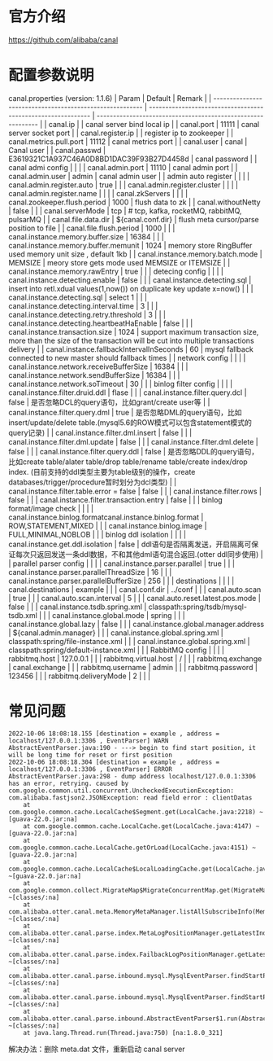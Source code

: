 # 官方介绍
https://github.com/alibaba/canal

# 配置参数说明
canal.properties (version: 1.1.6)
| Param                                                    | Default                                                      | Remark                                                       |
| -------------------------------------------------------- | ------------------------------------------------------------ | ------------------------------------------------------------ |
| canal.ip                                                 |                                                              | canal server bind local ip                                   |
| canal.port                                               | 11111                                                        | canal server socket port                                     |
| canal.register.ip                                        |                                                              | register ip to zookeeper                                     |
| canal.metrics.pull.port                                  | 11112                                                        | canal metrics port                                           |
| canal.user                                               | canal                                                        | Canal user                                                   |
| canal.passwd                                             | E3619321C1A937C46A0D8BD1DAC39F93B27D4458d                    | canal password                                               |
| canal admi config                                        |                                                              |                                                              |
| canal.admin.port                                         | 11110                                                        | canal admin port                                             |
| canal.admin.user                                         | admin                                                        | canal admin user                                             |
| admin auto register                                      |                                                              |                                                              |
| canal.admin.register.auto                                | true                                                         |                                                              |
| canal.admin.register.cluster                             |                                                              |                                                              |
| canal.admin.register.name                                |                                                              |                                                              |
| canal.zkServers                                          |                                                              |                                                              |
| canal.zookeeper.flush.period                             | 1000                                                         | flush data to zk                                             |
| canal.withoutNetty                                       | false                                                        |                                                              |
| canal.serverMode                                         | tcp                                                          | # tcp, kafka, rocketMQ, rabbitMQ, pulsarMQ                   |
| canal.file.data.dir                                      | ${canal.conf.dir}                                            | flush meta cursor/parse position to file                     |
| canal.file.flush.period                                  | 1000                                                         |                                                              |
| canal.instance.memory.buffer.size                        | 16384                                                        |                                                              |
| canal.instance.memory.buffer.memunit                     | 1024                                                         | memory store RingBuffer used memory unit size , default 1kb  |
| canal.instance.memory.batch.mode                         | MEMSIZE                                                      | meory store gets mode used MEMSIZE or ITEMSIZE               |
| canal.instance.memory.rawEntry                           | true                                                         |                                                              |
| detecing config                                          |                                                              |                                                              |
| canal.instance.detecting.enable                          | false                                                        |                                                              |
| canal.instance.detecting.sql                             | insert into retl.xdual values(1,now()) on duplicate key update x=now() |                                                              |
| canal.instance.detecting.sql                             | select 1                                                     |                                                              |
| canal.instance.detecting.interval.time                   | 3                                                            |                                                              |
| canal.instance.detecting.retry.threshold                 | 3                                                            |                                                              |
| canal.instance.detecting.heartbeatHaEnable               | false                                                        |                                                              |
| canal.instance.transaction.size                          | 1024                                                         | support maximum transaction size, more than the size of the transaction will be cut into multiple transactions delivery |
| canal.instance.fallbackIntervalInSeconds                 | 60                                                           | mysql fallback connected to new master should fallback times |
| network config                                           |                                                              |                                                              |
| canal.instance.network.receiveBufferSize                 | 16384                                                        |                                                              |
| canal.instance.network.sendBufferSize                    | 16384                                                        |                                                              |
| canal.instance.network.soTimeout                         | 30                                                           |                                                              |
| binlog filter config                                     |                                                              |                                                              |
| canal.instance.filter.druid.ddl                          | flase                                                        |                                                              |
| canal.instance.filter.query.dcl                          | false                                                        | 是否忽略DCL的query语句，比如grant/create user等              |
| canal.instance.filter.query.dml                          | true                                                         | 是否忽略DML的query语句，比如insert/update/delete table.(mysql5.6的ROW模式可以包含statement模式的query记录) |
| canal.instance.filter.dml.insert                         | false                                                        |                                                              |
| canal.instance.filter.dml.update                         | false                                                        |                                                              |
| canal.instance.filter.dml.delete                         | false                                                        |                                                              |
| canal.instance.filter.query.ddl                          | false                                                        | 是否忽略DDL的query语句，比如create table/alater table/drop table/rename table/create index/drop index. (目前支持的ddl类型主要为table级别的操作，create databases/trigger/procedure暂时划分为dcl类型) |
| canal.instance.filter.table.error = false                | false                                                        |                                                              |
| canal.instance.filter.rows                               | false                                                        |                                                              |
| canal.instance.filter.transaction.entry                  | false                                                        |                                                              |
| binlog format/image check                                |                                                              |                                                              |
| canal.instance.binlog.formatcanal.instance.binlog.format | ROW,STATEMENT,MIXED                                          |                                                              |
| canal.instance.binlog.image                              | FULL,MINIMAL,NOBLOB                                          |                                                              |
| binlog ddl isolation                                     |                                                              |                                                              |
| canal.instance.get.ddl.isolation                         | false                                                        | ddl语句是否隔离发送，开启隔离可保证每次只返回发送一条ddl数据，不和其他dml语句混合返回.(otter ddl同步使用) |
| parallel parser config                                   |                                                              |                                                              |
| canal.instance.parser.parallel                           | true                                                         |                                                              |
| canal.instance.parser.parallelThreadSize                 | 16                                                           |                                                              |
| canal.instance.parser.parallelBufferSize                 | 256                                                          |                                                              |
| destinations                                             |                                                              |                                                              |
| canal.destinations                                       | example                                                      |                                                              |
| canal.conf.dir                                           | ../conf                                                      |                                                              |
| canal.auto.scan                                          | true                                                         |                                                              |
| canal.auto.scan.interval                                 | 5                                                            |                                                              |
| canal.auto.reset.latest.pos.mode                         | false                                                        |                                                              |
| canal.instance.tsdb.spring.xml                           | classpath:spring/tsdb/mysql-tsdb.xml                         |                                                              |
| canal.instance.global.mode                               | spring                                                       |                                                              |
| canal.instance.global.lazy                               | false                                                        |                                                              |
| canal.instance.global.manager.address                    | ${canal.admin.manager}                                       |                                                              |
| canal.instance.global.spring.xml                         | classpath:spring/file-instance.xml                           |                                                              |
| canal.instance.global.spring.xml                         | classpath:spring/default-instance.xml                        |                                                              |
| RabbitMQ config                                          |                                                              |                                                              |
| rabbitmq.host                                            | 127.0.0.1                                                    |                                                              |
| rabbitmq.virtual.host                                    | /                                                            |                                                              |
| rabbitmq.exchange                                        | canal.exchange                                               |                                                              |
| rabbitmq.username                                        | admin                                                        |                                                              |
| rabbitmq.password                                        | 123456                                                       |                                                              |
| rabbitmq.deliveryMode                                    | 2                                                            |                                                              |                                                            |

# 常见问题
```
2022-10-06 18:08:18.155 [destination = example , address = localhost/127.0.0.1:3306 , EventParser] WARN AbstractEventParser.java:190 - ---> begin to find start position, it will be long time for reset or first position
2022-10-06 18:08:18.304 [destination = example , address = localhost/127.0.0.1:3306 , EventParser] ERROR AbstractEventParser.java:298 - dump address localhost/127.0.0.1:3306 has an error, retrying. caused by 
com.google.common.util.concurrent.UncheckedExecutionException: com.alibaba.fastjson2.JSONException: read field error : clientDatas
	at com.google.common.cache.LocalCache$Segment.get(LocalCache.java:2218) ~[guava-22.0.jar:na]
	at com.google.common.cache.LocalCache.get(LocalCache.java:4147) ~[guava-22.0.jar:na]
	at com.google.common.cache.LocalCache.getOrLoad(LocalCache.java:4151) ~[guava-22.0.jar:na]
	at com.google.common.cache.LocalCache$LocalLoadingCache.get(LocalCache.java:5140) ~[guava-22.0.jar:na]
	at com.google.common.collect.MigrateMap$MigrateConcurrentMap.get(MigrateMap.java:68) ~[classes/:na]
	at com.alibaba.otter.canal.meta.MemoryMetaManager.listAllSubscribeInfo(MemoryMetaManager.java:72) ~[classes/:na]
	at com.alibaba.otter.canal.parse.index.MetaLogPositionManager.getLatestIndexBy(MetaLogPositionManager.java:52) ~[classes/:na]
	at com.alibaba.otter.canal.parse.index.FailbackLogPositionManager.getLatestIndexBy(FailbackLogPositionManager.java:68) ~[classes/:na]
	at com.alibaba.otter.canal.parse.inbound.mysql.MysqlEventParser.findStartPositionInternal(MysqlEventParser.java:415) ~[classes/:na]
	at com.alibaba.otter.canal.parse.inbound.mysql.MysqlEventParser.findStartPosition(MysqlEventParser.java:357) ~[classes/:na]
	at com.alibaba.otter.canal.parse.inbound.AbstractEventParser$1.run(AbstractEventParser.java:191) ~[classes/:na]
	at java.lang.Thread.run(Thread.java:750) [na:1.8.0_321]
```
解决办法：删除 meta.dat 文件，重新启动 canal server
